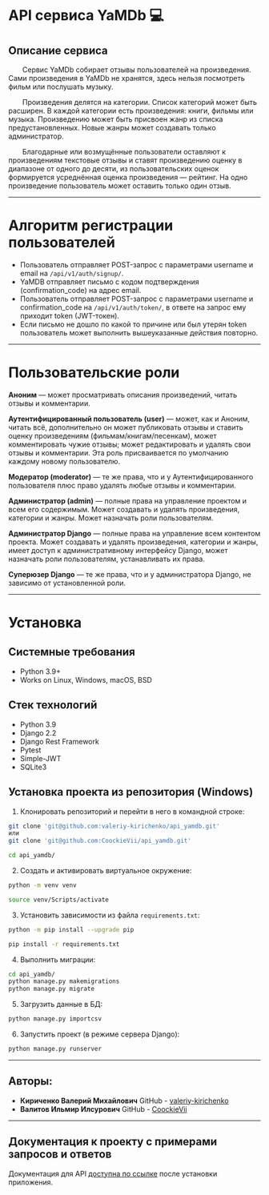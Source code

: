 
# API сервиса YaMDb :computer:
Описание сервиса
----------
&ensp;&ensp;&ensp;&ensp;Сервис YaMDb собирает отзывы пользователей на произведения. Сами произведения в YaMDb не хранятся, здесь нельзя посмотреть фильм или послушать музыку.

&ensp;&ensp;&ensp;&ensp;Произведения делятся на категории. Список категорий может быть расширен. В каждой категории есть произведения: книги, фильмы или музыка. Произведению может быть присвоен жанр из списка предустановленных. Новые жанры может создавать только администратор.

&ensp;&ensp;&ensp;&ensp;Благодарные или возмущённые пользователи оставляют к произведениям текстовые отзывы и ставят произведению оценку в диапазоне от одного до десяти, из пользовательских оценок формируется усреднённая оценка произведения — рейтинг. На одно произведение пользователь может оставить только один отзыв.

----------
# Алгоритм регистрации пользователей
* Пользователь отправляет POST-запрос с параметрами username и email на `/api/v1/auth/signup/`.
* YaMDB отправляет письмо с кодом подтверждения (confirmation_code) на адрес email.
* Пользователь отправляет POST-запрос с параметрами username и confirmation_code на `/api/v1/auth/token/`, в ответе на запрос ему приходит token (JWT-токен).
* Если письмо не дошло по какой то причине или был утерян token пользователь может выполнить вышеуказанные действия повторно.
----------
# Пользовательские роли

**Аноним** — может просматривать описания произведений, читать отзывы и комментарии.

**Аутентифицированный пользователь (user)** — может, как и Аноним, читать всё, дополнительно он может публиковать отзывы и ставить оценку произведениям (фильмам/книгам/песенкам), может комментировать чужие отзывы; может редактировать и удалять свои отзывы и комментарии. Эта роль присваивается по умолчанию каждому новому пользователю.

**Модератор (moderator)** — те же права, что и у Аутентифицированного пользователя плюс право удалять любые отзывы и комментарии.

**Администратор (admin)** — полные права на управление проектом и всем его содержимым. Может создавать и удалять произведения, категории и жанры. Может назначать роли пользователям.

**Администратор Django** — полные права на управление всем контентом проекта. Может создавать и удалять произведения, категории и жанры, имеет доступ к административному интерфейсу Django, может назначать роли пользователям, устанавливать их права.

**Суперюзер Django** — те же права, что и у администратора Django, не зависимо от установленной роли.

----------
# Установка
Системные требования
----------
* Python 3.9+
* Works on Linux, Windows, macOS, BSD

Стек технологий
----------
* Python 3.9
* Django 2.2
* Django Rest Framework
* Pytest
* Simple-JWT
* SQLite3

Установка проекта из репозитория (Windows)
----------
1. Клонировать репозиторий и перейти в него в командной строке:
```bash
git clone 'git@github.com:valeriy-kirichenko/api_yamdb.git'
или
git clone 'git@github.com:CoockieVii/api_yamdb.git'

cd api_yamdb/
```
2. Cоздать и активировать виртуальное окружение:
```bash
python -m venv venv

source venv/Scripts/activate
```
3. Установить зависимости из файла ```requirements.txt```:
```bash
python -m pip install --upgrade pip

pip install -r requirements.txt
```
4. Выполнить миграции:
```bash
cd api_yamdb/
python manage.py makemigrations
python manage.py migrate
```
5. Загрузить данные в БД:
```bash
python manage.py importcsv
```
6. Запустить проект (в режиме сервера Django):
```bash
python manage.py runserver
```
----------
Авторы:
----------
* **Кириченко Валерий Михайлович**
GitHub - [valeriy-kirichenko](https://github.com/valeriy-kirichenko)
* **Валитов Ильмир Илсурович**
GitHub - [CoockieVii](https://github.com/CoockieVii)
----------
Документация к проекту с примерами запросов и ответов
----------
Документация для API [доступна по ссылке](http://localhost:8000/redoc/) после установки приложения.